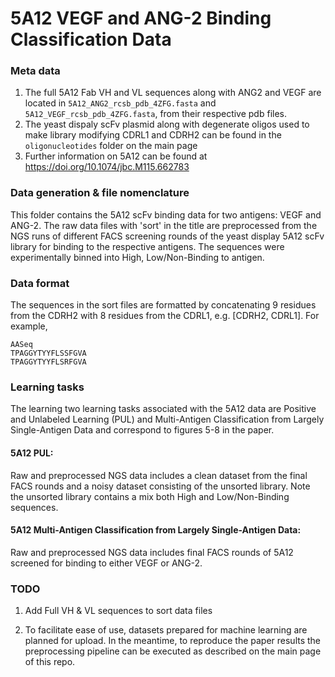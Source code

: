 # 5A12 VEGF and ANG-2 Binding Classification Data

### Meta data
1. The full 5A12 Fab VH and VL sequences along with ANG2 and VEGF are located in `5A12_ANG2_rcsb_pdb_4ZFG.fasta` and `5A12_VEGF_rcsb_pdb_4ZFG.fasta`, from their respective pdb files.
2. The yeast dispaly scFv plasmid along with degenerate oligos used to make library modifying CDRL1 and CDRH2 can be found in the `oligonucleotides` folder on the main page
3. Further information on 5A12 can be found at https://doi.org/10.1074/jbc.M115.662783


### Data generation & file nomenclature
This folder contains the 5A12 scFv binding data for two antigens: VEGF and ANG-2. The raw data files with 'sort' in the title are preprocessed from the NGS runs of different FACS screening rounds of the yeast display 5A12 scFv library for binding to the respective antigens. The sequences were experimentally binned into High, Low/Non-Binding to antigen. 

### Data format
The sequences in the sort files are formatted by concatenating 9 residues from the CDRH2 with 8 residues from the CDRL1, e.g. [CDRH2, CDRL1]. For example,
```
AASeq
TPAGGYTYYFLSSFGVA
TPAGGYTYYFLSRFGVA
```

### Learning tasks
The learning two learning tasks associated with the 5A12 data are Positive and Unlabeled Learning (PUL) and Multi-Antigen Classification from Largely Single-Antigen Data and correspond to figures 5-8 in the paper.

#### 5A12 PUL:
Raw and preprocessed NGS data includes a clean dataset from the final FACS rounds and a noisy dataset consisting of the unsorted library. Note the unsorted library contains a mix both High and Low/Non-Binding sequences.

#### 5A12 Multi-Antigen Classification from Largely Single-Antigen Data:
Raw and preprocessed NGS data includes final FACS rounds of 5A12 screened for binding to either VEGF or ANG-2.


### TODO
1. Add Full VH & VL sequences to sort data files

2. To facilitate ease of use, datasets prepared for machine learning are planned for upload. In the meantime, to reproduce the paper results the preprocessing pipeline can be executed as described on the main page of this repo.
